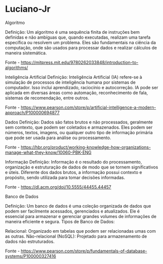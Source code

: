 # Luciano-Jr
Algoritmo

Definição: Um algoritmo é uma sequência finita de instruções bem definidas e não ambíguas que, quando executadas, realizam uma tarefa específica ou resolvem um problema. Eles são fundamentais na ciência da computação, onde são usados para processar dados e realizar cálculos de maneira sistemática.

Fonte - https://mitpress.mit.edu/9780262033848/introduction-to-algorithms/

Inteligência Artificial
Definição: Inteligência Artificial (IA) refere-se à simulação de processos de inteligência humana por sistemas de computador. Isso inclui aprendizado, raciocínio e autocorreção. IA pode ser aplicada em diversas áreas como automação, reconhecimento de fala, sistemas de recomendação, entre outros.

Fonte - https://www.pearson.com/store/p/artificial-intelligence-a-modern-approach/P100000694877

Dados
Definição: Dados são fatos brutos e não processados, geralmente sem contexto, que podem ser coletados e armazenados. Eles podem ser números, textos, imagens, ou qualquer outro tipo de informação primária que pode ser usada para análise ou processamento.

Fonte - https://hbr.org/product/working-knowledge-how-organizations-manage-what-they-know/10060-PBK-ENG

Informação
Definição: Informação é o resultado do processamento, organização e estruturação de dados de modo que se tornem significativos e úteis. Diferente dos dados brutos, a informação possui contexto e propósito, sendo utilizada para tomar decisões informadas.

Fonte - https://dl.acm.org/doi/10.5555/44455.44457

Banco de Dados

Definição: Um banco de dados é uma coleção organizada de dados que podem ser facilmente acessados, gerenciados e atualizados. Ele é essencial para armazenar e gerenciar grandes volumes de informações de maneira eficiente e segura.
Tipos de Banco de Dados:

Relacional: Organizado em tabelas que podem ser relacionadas umas com as outras.
Não-relacional (NoSQL): Projetado para armazenamento de dados não estruturados.

Fonte - https://www.pearson.com/store/p/fundamentals-of-database-systems/P100000327416
